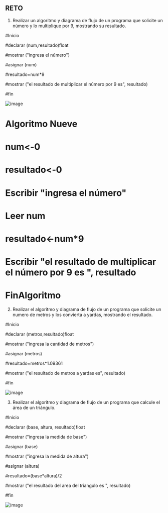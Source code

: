 ## RETO
1. Realizar un algoritmo y diagrama de flujo de un programa que solicite un número y lo multiplique por 9, mostrando su resultado.

#Inicio

#declarar (num,resultado)float

#mostrar ("ingresa el número")

#asignar (num)

#resultado=num*9

#mostrar ("el resultado de multiplicar el número por 9 es", resultado)

#fin

![image](https://user-images.githubusercontent.com/104279720/167272007-999054b0-edec-48ad-81f9-397314ead466.png)

#    Algoritmo Nueve

#	num<-0

#   resultado<-0
	
#    Escribir "ingresa el número"

#    Leer num

#	resultado<-num*9

#	Escribir "el resultado de multiplicar el número por 9 es ", resultado 

# FinAlgoritmo


2. Realizar el algoritmo y diagrama de flujo de un programa que solicite un numero de metros y los convierta a yardas, mostrando el resultado.
    
#Inicio

#declarar (metros,resultado)float

#mostrar ("ingresa la cantidad de metros")

#asignar (metros)

#resultado=metros*1.09361

#mostrar ("el resultado de metros a yardas es", resultado)

#fin  
    
![image](https://user-images.githubusercontent.com/104279720/167272266-5e7f5b95-231a-4341-8d22-5d036f7fb2d9.png)


3. Realizar el algoritmo y diagrama de flujo de un programa que calcule el área de un triángulo.

    
#Inicio

#declarar (base, altura, resultado)float

#mostrar ("ingresa la medida de base")

#asignar (base)

#mostrar ("ingresa la medida de altura")

#asignar (altura)

#resultado=(base*altura)/2

#mostrar ("el resultado del area del triangulo es ", resultado)

#fin  
 
![image](https://user-images.githubusercontent.com/104279720/167272437-1c8eb701-c5ee-4558-b29e-78f30c6daff8.png)







